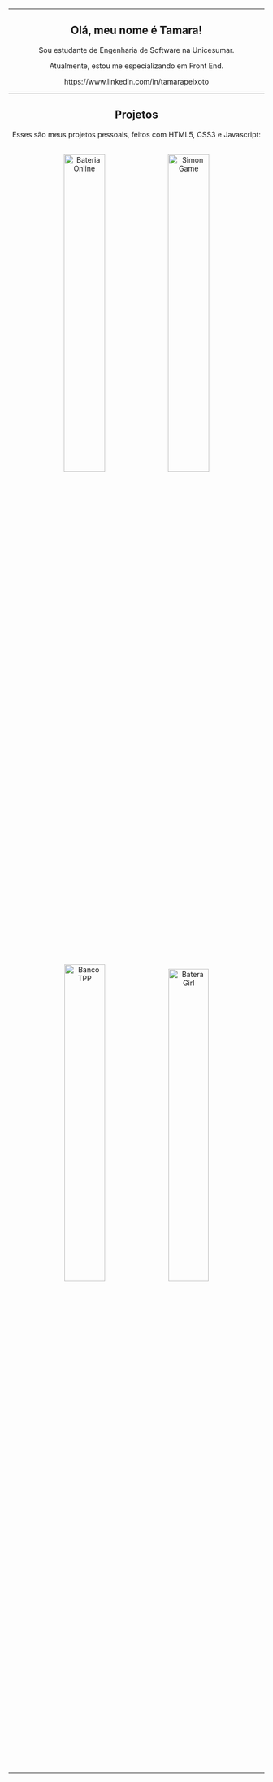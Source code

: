 <br /> 

<hr>

<div align="center">
  <h2>Olá, meu nome é Tamara!</h2> 
  <p>Sou estudante de Engenharia de Software na Unicesumar.</p> 
  <p>Atualmente, estou me especializando em Front End.</p>
  <p>https://www.linkedin.com/in/tamarapeixoto</p>
</div>

<hr>

<div align="center">
  <h2>Projetos</h2> 
  <p>Esses são meus projetos pessoais, feitos com HTML5, CSS3 e Javascript:</p>  
</div> 

<br />

<div align="center">
  <a href="https://tamarap2.github.io/Bateria-Online/"><img src="https://user-images.githubusercontent.com/87210574/180038820-d6ab6dac-79a3-49b9-b5bd-a6a183e5f06d.png"   width="40%" alt="Bateria Online"></a> 
  <a href="https://tamarap2.github.io/Simon-Game/"><img src="https://user-images.githubusercontent.com/87210574/184525891-da9bc6d5-5fb1-4042-a47d-f50e3144c2c1.png"  width="40%" alt="Simon Game"></a> 
</div>

<br /> 

<br />


<div align="center">
  <a href="https://tamarap2.github.io/Banco-TPP/"><img src="https://user-images.githubusercontent.com/87210574/197017448-c2b670ca-e741-4fe4-8b35-7d6369769849.png"        width="40%" alt="Banco TPP"></a> 
  <a href="https://tamarap2.github.io/Batera-Girl/"><img src="https://user-images.githubusercontent.com/87210574/197400776-6e2447e2-d442-4140-aeae-8219ece6246c.png"      width="39.7%" alt="Batera Girl"></a> 
</div>
 

<br />

<hr>

<br /> 
